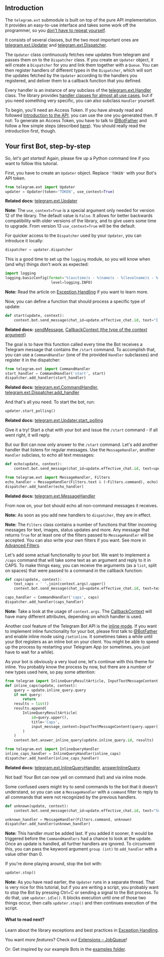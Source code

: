 ## Introduction
The `telegram.ext` submodule is built on top of the pure API implementation. It provides an easy-to-use interface and takes some work off the programmer, so you [don't have to repeat yourself](https://en.wikipedia.org/wiki/Don%27t_repeat_yourself).

It consists of several classes, but the two most important ones are [telegram.ext.Updater](https://python-telegram-bot.readthedocs.io/en/latest/telegram.ext.updater.html#telegram.ext.Updater) and [telegram.ext.Dispatcher](https://python-telegram-bot.readthedocs.io/en/latest/telegram.ext.dispatcher.html#telegram.ext.Dispatcher).

The `Updater` class continuously fetches new updates from telegram and passes them on to the `Dispatcher` class. 
If you create an `Updater` object, it will create a `Dispatcher` for you and link them together with a `Queue`. 
You can then register handlers of different types in the `Dispatcher`, which will sort the updates fetched by the `Updater` according to the handlers you registered, and deliver them to a callback function that you defined.

Every handler is an instance of any subclass of the [telegram.ext.Handler](https://python-telegram-bot.readthedocs.io/en/latest/telegram.ext.handler.html#telegram.ext.Handler) class. The library provides [handler classes for almost all use cases](https://github.com/python-telegram-bot/python-telegram-bot/wiki/Types-of-Handlers), but if you need something very specific, you can also subclass `Handler` yourself.

To begin, you'll need an Access Token. If you have already read and followed [Introduction to the API](https://github.com/python-telegram-bot/python-telegram-bot/wiki/Introduction-to-the-API), you can use the one you generated then. If not: To generate an Access Token, you have to talk to [@BotFather](https://telegram.me/botfather) and follow a few simple steps (described [here](https://core.telegram.org/bots#6-botfather)). You should really read the introduction first, though.


## Your first Bot, step-by-step
So, *let's get started!* Again, please fire up a Python command line if you want to follow this tutorial.

First, you have to create an `Updater` object. Replace `'TOKEN'` with your Bot's API token.

```python
from telegram.ext import Updater
updater = Updater(token='TOKEN', use_context=True)
```
**Related docs:** [telegram.ext.Updater](http://python-telegram-bot.readthedocs.io/en/latest/telegram.ext.updater.html#telegram.ext.updater.Updater)

**Note**: The `use_context=True` is a special argument only needed for version 12 of the library. The default value is `False`. It allows for better backwards compatibility with older versions of the library, and to give users some time to upgrade. From version 13 `use_context=True` will be the default.

For quicker access to the `Dispatcher` used by your `Updater`, you can introduce it locally:

```python
dispatcher = updater.dispatcher
```

This is a good time to set up the `logging` module, so you will know when (and why) things don't work as expected:

```python
import logging
logging.basicConfig(format='%(asctime)s - %(name)s - %(levelname)s - %(message)s',
                     level=logging.INFO)
```

**Note:** Read the article on [Exception Handling](https://github.com/python-telegram-bot/python-telegram-bot/wiki/Exception-Handling) if you want to learn more.

Now, you can define a function that should process a specific type of update:

```python
def start(update, context):
    context.bot.send_message(chat_id=update.effective_chat.id, text="I'm a bot, please talk to me!")
```
**Related docs:** [sendMessage](https://core.telegram.org/bots/api#sendmessage), [CallbackContext (the type of the context argument)](https://python-telegram-bot.readthedocs.io/en/latest/telegram.ext.callbackcontext.html)

The goal is to have this function called every time the Bot receives a Telegram message that contains the `/start` command. To accomplish that, you can use a `CommandHandler` (one of the provided `Handler` subclasses) and register it in the dispatcher:

```python
from telegram.ext import CommandHandler
start_handler = CommandHandler('start', start)
dispatcher.add_handler(start_handler)
```
**Related docs:** [telegram.ext.CommandHandler](http://python-telegram-bot.readthedocs.io/en/latest/telegram.ext.commandhandler.html), [telegram.ext.Dispatcher.add_handler](http://python-telegram-bot.readthedocs.io/en/latest/telegram.ext.dispatcher.html#telegram.ext.dispatcher.Dispatcher.add_handler)

And that's all you need. To start the bot, run:

```python
updater.start_polling()
```
**Related docs:** [telegram.ext.Updater.start_polling](http://python-telegram-bot.readthedocs.io/en/latest/telegram.ext.updater.html#telegram.ext.updater.Updater.start_polling)

Give it a try! Start a chat with your bot and issue the `/start` command - if all went right, it will reply.

But our Bot can now only answer to the `/start` command. Let's add another handler that listens for regular messages. Use the `MessageHandler`, another `Handler` subclass, to echo all text messages:

```python
def echo(update, context):
    context.bot.send_message(chat_id=update.effective_chat.id, text=update.message.text)

from telegram.ext import MessageHandler, Filters
echo_handler = MessageHandler(Filters.text & (~Filters.command), echo)
dispatcher.add_handler(echo_handler)
```
**Related docs:** [telegram.ext.MessageHandler](http://python-telegram-bot.readthedocs.io/en/latest/telegram.ext.messagehandler.html)

From now on, your bot should echo all non-command messages it receives.

**Note:** As soon as you add new handlers to `dispatcher`, they are in effect.

**Note:** The `Filters` class contains a number of functions that filter incoming messages for text, images, status updates and more. Any message that returns `True` for at least one of the filters passed to `MessageHandler` will be accepted. You can also write your own filters if you want. See more in [Advanced Filters](https://github.com/python-telegram-bot/python-telegram-bot/wiki/Extensions-%E2%80%93-Advanced-Filters).

Let's add some actual functionality to your bot. We want to implement a `/caps` command that will take some text as an argument and reply to it in CAPS. To make things easy, you can receive the arguments (as a `list`, split on spaces) that were passed to a command in the callback function:

```python
def caps(update, context):
    text_caps = ' '.join(context.args).upper()
    context.bot.send_message(chat_id=update.effective_chat.id, text=text_caps)

caps_handler = CommandHandler('caps', caps)
dispatcher.add_handler(caps_handler)
```

**Note:** Take a look at the usage of `context.args`. The [CallbackContext](https://python-telegram-bot.readthedocs.io/en/latest/telegram.ext.callbackcontext.html) will have many different attributes, depending on which handler is used.

Another cool feature of the Telegram Bot API is the [inline mode](https://core.telegram.org/bots/inline). If you want to implement inline functionality for your bot, please first talk to [@BotFather](https://telegram.me/botfather) and enable inline mode using `/setinline`. It sometimes takes a while until your Bot registers as an inline bot on your client. You might be able to speed up the process by restarting your Telegram App (or sometimes, you just have to wait for a while).

As your bot is obviously a very loud one, let's continue with this theme for inline. You probably know the process by now, but there are a number of new types used here, so pay some attention:

```python
from telegram import InlineQueryResultArticle, InputTextMessageContent
def inline_caps(update, context):
    query = update.inline_query.query
    if not query:
        return
    results = list()
    results.append(
        InlineQueryResultArticle(
            id=query.upper(),
            title='Caps',
            input_message_content=InputTextMessageContent(query.upper())
        )
    )
    context.bot.answer_inline_query(update.inline_query.id, results)

from telegram.ext import InlineQueryHandler
inline_caps_handler = InlineQueryHandler(inline_caps)
dispatcher.add_handler(inline_caps_handler)
```
**Related docs:** [telegram.ext.InlineQueryHandler](http://python-telegram-bot.readthedocs.io/en/latest/telegram.ext.inlinequeryhandler.html), [answerInlineQuery](https://core.telegram.org/bots/api#answerinlinequery)

Not bad! Your Bot can now yell on command (ha!) and via inline mode. 

Some confused users might try to send commands to the bot that it doesn't understand, so you can use a `MessageHandler` with a `command` filter to reply to all commands that were not recognized by the previous handlers. 

```python
def unknown(update, context):
    context.bot.send_message(chat_id=update.effective_chat.id, text="Sorry, I didn't understand that command.")

unknown_handler = MessageHandler(Filters.command, unknown)
dispatcher.add_handler(unknown_handler)
```

**Note:** This handler *must* be added last. If you added it sooner, it would be triggered before the `CommandHandlers` had a chance to look at the update. Once an update is handled, all further handlers are ignored. To circumvent this, you can pass the keyword argument `group (int)` to `add_handler` with a value other than 0.

If you're done playing around, stop the bot with:

```python
updater.stop()
```

**Note:** As you have read earlier, the `Updater` runs in a separate thread. That is very nice for this tutorial, but if you are writing a script, you probably want to stop the Bot by pressing Ctrl+C or sending a signal to the Bot process. To do that, use `updater.idle()`. It blocks execution until one of those two things occur, then calls `updater.stop()` and then continues execution of the script.

#### What to read next?
Learn about the library exceptions and best practices in [Exception Handling](https://github.com/python-telegram-bot/python-telegram-bot/wiki/Exception-Handling).

You want *more features*? Check out [Extensions – JobQueue](https://github.com/python-telegram-bot/python-telegram-bot/wiki/Extensions-%E2%80%93-JobQueue)!

Or: Get inspired by our example Bots in the [examples folder](https://github.com/python-telegram-bot/python-telegram-bot/tree/master/examples).